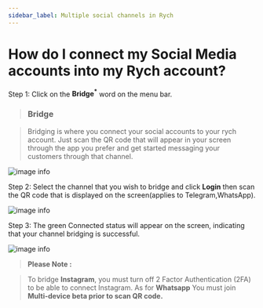 ```yaml
---
sidebar_label: Multiple social channels in Rych
---
```


# How do I connect my Social Media accounts into my Rych account?

Step 1: Click on the **Bridge<sup>\*</sup>** word on the menu bar.

> ### Bridge

> Bridging is where you connect your social accounts to your rych account. Just scan the QR code that will appear in your screen through the app you prefer and get started messaging your customers through that channel.

![image info](../../../static/img/q3/step1.jpg)

Step 2: Select the channel that you wish to bridge and click **Login** then scan the QR code that is displayed on the screen(applies to Telegram,WhatsApp).

![image info](../../../static/img/q3/step2.jpg)

Step 3: The green Connected status will appear on the screen, indicating that your channel bridging is successful.

![image info](../../../static/img/q3/step3.jpg)

> **Please Note :**

> To bridge **Instagram**, you must turn off 2 Factor Authentication (2FA) to be able to connect Instagram. As for **Whatsapp** You must join **Multi-device beta prior to scan QR code.**
